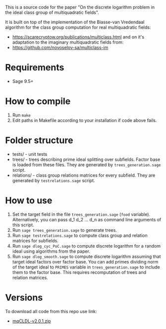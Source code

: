 This is a source code for the paper "On the discrete logarithm problem in the ideal class group of multiquadratic fields".

It is built on top of the implementation of the Biasse-van Vredendaal algorithm for the class group computation for real multiquadratic fields:
* https://scarecryptow.org/publications/multiclass.html
and on it's adaptation to the imaginary multiquadratic fields from:
* https://github.com/novoselov-sa/multiclass-im

# Requirements
* Sage 9.5+

# How to compile
1. Run ```make```
2. Edit paths in Makefile according to your installation if code above fails.

# Folder structure
* tests/ - unit tests
* trees/ - trees describing prime ideal splitting over subfields. Factor base is loaded from these files. They are generated by ```trees_generation.sage``` script.
* relations/ - class group relations matrices for every subfield. They are generated by ```testrelations.sage``` script.

# How to use
1. Set the target field in the file ```trees_generation.sage``` (```food``` variable). Alternatively, you can pass d_1 d_2 ... d_n as command line arguments of this script.
2. Run ```sage trees_generation.sage``` to generate trees.
3. Run ```sage testrelations.sage``` to compute class group and relation matrices for subfields.
4. Run ```sage dlog_cyc_PoC.sage``` to compute discrete logarithm for a random ideal using algorithms from the paper.
5. Run ```sage dlog_smooth.sage``` to compute discrete logarithm assuming that target ideal factors over factor base. You can add primes dividing norm of the target ideal to ```PRIMES``` variable in ```trees_generation.sage``` to include them to the factor base. This requires recomputation of trees and relation matrices.

# Versions
To download all code from this repo use link:
* [mqCLDL-v2.0.1.zip](releases/mqCLDL-v2.0.1.zip)
